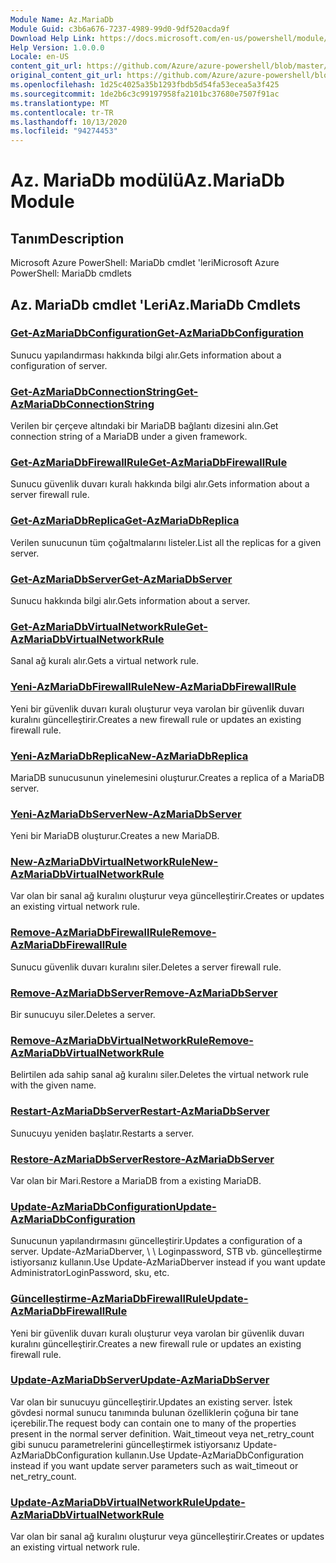 ```yaml
---
Module Name: Az.MariaDb
Module Guid: c3b6a676-7237-4989-99d0-9df520acda9f
Download Help Link: https://docs.microsoft.com/en-us/powershell/module/az.mariadb
Help Version: 1.0.0.0
Locale: en-US
content_git_url: https://github.com/Azure/azure-powershell/blob/master/src/MariaDb/help/Az.MariaDb.md
original_content_git_url: https://github.com/Azure/azure-powershell/blob/master/src/MariaDb/help/Az.MariaDb.md
ms.openlocfilehash: 1d25c4025a35b1293fbdb5d54fa53ecea5a3f425
ms.sourcegitcommit: 1de2b6c3c99197958fa2101bc37680e7507f91ac
ms.translationtype: MT
ms.contentlocale: tr-TR
ms.lasthandoff: 10/13/2020
ms.locfileid: "94274453"
---
```

# <span data-ttu-id="83f8d-101">Az. MariaDb modülü</span><span class="sxs-lookup"><span data-stu-id="83f8d-101">Az.MariaDb Module</span></span>
## <span data-ttu-id="83f8d-102">Tanım</span><span class="sxs-lookup"><span data-stu-id="83f8d-102">Description</span></span>
<span data-ttu-id="83f8d-103">Microsoft Azure PowerShell: MariaDb cmdlet 'leri</span><span class="sxs-lookup"><span data-stu-id="83f8d-103">Microsoft Azure PowerShell: MariaDb cmdlets</span></span>

## <span data-ttu-id="83f8d-104">Az. MariaDb cmdlet 'Leri</span><span class="sxs-lookup"><span data-stu-id="83f8d-104">Az.MariaDb Cmdlets</span></span>
### [<span data-ttu-id="83f8d-105">Get-AzMariaDbConfiguration</span><span class="sxs-lookup"><span data-stu-id="83f8d-105">Get-AzMariaDbConfiguration</span></span>](Get-AzMariaDbConfiguration.md)
<span data-ttu-id="83f8d-106">Sunucu yapılandırması hakkında bilgi alır.</span><span class="sxs-lookup"><span data-stu-id="83f8d-106">Gets information about a configuration of server.</span></span>

### [<span data-ttu-id="83f8d-107">Get-AzMariaDbConnectionString</span><span class="sxs-lookup"><span data-stu-id="83f8d-107">Get-AzMariaDbConnectionString</span></span>](Get-AzMariaDbConnectionString.md)
<span data-ttu-id="83f8d-108">Verilen bir çerçeve altındaki bir MariaDB bağlantı dizesini alın.</span><span class="sxs-lookup"><span data-stu-id="83f8d-108">Get connection string of a MariaDB under a given framework.</span></span>

### [<span data-ttu-id="83f8d-109">Get-AzMariaDbFirewallRule</span><span class="sxs-lookup"><span data-stu-id="83f8d-109">Get-AzMariaDbFirewallRule</span></span>](Get-AzMariaDbFirewallRule.md)
<span data-ttu-id="83f8d-110">Sunucu güvenlik duvarı kuralı hakkında bilgi alır.</span><span class="sxs-lookup"><span data-stu-id="83f8d-110">Gets information about a server firewall rule.</span></span>

### [<span data-ttu-id="83f8d-111">Get-AzMariaDbReplica</span><span class="sxs-lookup"><span data-stu-id="83f8d-111">Get-AzMariaDbReplica</span></span>](Get-AzMariaDbReplica.md)
<span data-ttu-id="83f8d-112">Verilen sunucunun tüm çoğaltmalarını listeler.</span><span class="sxs-lookup"><span data-stu-id="83f8d-112">List all the replicas for a given server.</span></span>

### [<span data-ttu-id="83f8d-113">Get-AzMariaDbServer</span><span class="sxs-lookup"><span data-stu-id="83f8d-113">Get-AzMariaDbServer</span></span>](Get-AzMariaDbServer.md)
<span data-ttu-id="83f8d-114">Sunucu hakkında bilgi alır.</span><span class="sxs-lookup"><span data-stu-id="83f8d-114">Gets information about a server.</span></span>

### [<span data-ttu-id="83f8d-115">Get-AzMariaDbVirtualNetworkRule</span><span class="sxs-lookup"><span data-stu-id="83f8d-115">Get-AzMariaDbVirtualNetworkRule</span></span>](Get-AzMariaDbVirtualNetworkRule.md)
<span data-ttu-id="83f8d-116">Sanal ağ kuralı alır.</span><span class="sxs-lookup"><span data-stu-id="83f8d-116">Gets a virtual network rule.</span></span>

### [<span data-ttu-id="83f8d-117">Yeni-AzMariaDbFirewallRule</span><span class="sxs-lookup"><span data-stu-id="83f8d-117">New-AzMariaDbFirewallRule</span></span>](New-AzMariaDbFirewallRule.md)
<span data-ttu-id="83f8d-118">Yeni bir güvenlik duvarı kuralı oluşturur veya varolan bir güvenlik duvarı kuralını güncelleştirir.</span><span class="sxs-lookup"><span data-stu-id="83f8d-118">Creates a new firewall rule or updates an existing firewall rule.</span></span>

### [<span data-ttu-id="83f8d-119">Yeni-AzMariaDbReplica</span><span class="sxs-lookup"><span data-stu-id="83f8d-119">New-AzMariaDbReplica</span></span>](New-AzMariaDbReplica.md)
<span data-ttu-id="83f8d-120">MariaDB sunucusunun yinelemesini oluşturur.</span><span class="sxs-lookup"><span data-stu-id="83f8d-120">Creates a replica of a MariaDB server.</span></span>

### [<span data-ttu-id="83f8d-121">Yeni-AzMariaDbServer</span><span class="sxs-lookup"><span data-stu-id="83f8d-121">New-AzMariaDbServer</span></span>](New-AzMariaDbServer.md)
<span data-ttu-id="83f8d-122">Yeni bir MariaDB oluşturur.</span><span class="sxs-lookup"><span data-stu-id="83f8d-122">Creates a new MariaDB.</span></span>

### [<span data-ttu-id="83f8d-123">New-AzMariaDbVirtualNetworkRule</span><span class="sxs-lookup"><span data-stu-id="83f8d-123">New-AzMariaDbVirtualNetworkRule</span></span>](New-AzMariaDbVirtualNetworkRule.md)
<span data-ttu-id="83f8d-124">Var olan bir sanal ağ kuralını oluşturur veya güncelleştirir.</span><span class="sxs-lookup"><span data-stu-id="83f8d-124">Creates or updates an existing virtual network rule.</span></span>

### [<span data-ttu-id="83f8d-125">Remove-AzMariaDbFirewallRule</span><span class="sxs-lookup"><span data-stu-id="83f8d-125">Remove-AzMariaDbFirewallRule</span></span>](Remove-AzMariaDbFirewallRule.md)
<span data-ttu-id="83f8d-126">Sunucu güvenlik duvarı kuralını siler.</span><span class="sxs-lookup"><span data-stu-id="83f8d-126">Deletes a server firewall rule.</span></span>

### [<span data-ttu-id="83f8d-127">Remove-AzMariaDbServer</span><span class="sxs-lookup"><span data-stu-id="83f8d-127">Remove-AzMariaDbServer</span></span>](Remove-AzMariaDbServer.md)
<span data-ttu-id="83f8d-128">Bir sunucuyu siler.</span><span class="sxs-lookup"><span data-stu-id="83f8d-128">Deletes a server.</span></span>

### [<span data-ttu-id="83f8d-129">Remove-AzMariaDbVirtualNetworkRule</span><span class="sxs-lookup"><span data-stu-id="83f8d-129">Remove-AzMariaDbVirtualNetworkRule</span></span>](Remove-AzMariaDbVirtualNetworkRule.md)
<span data-ttu-id="83f8d-130">Belirtilen ada sahip sanal ağ kuralını siler.</span><span class="sxs-lookup"><span data-stu-id="83f8d-130">Deletes the virtual network rule with the given name.</span></span>

### [<span data-ttu-id="83f8d-131">Restart-AzMariaDbServer</span><span class="sxs-lookup"><span data-stu-id="83f8d-131">Restart-AzMariaDbServer</span></span>](Restart-AzMariaDbServer.md)
<span data-ttu-id="83f8d-132">Sunucuyu yeniden başlatır.</span><span class="sxs-lookup"><span data-stu-id="83f8d-132">Restarts a server.</span></span>

### [<span data-ttu-id="83f8d-133">Restore-AzMariaDbServer</span><span class="sxs-lookup"><span data-stu-id="83f8d-133">Restore-AzMariaDbServer</span></span>](Restore-AzMariaDbServer.md)
<span data-ttu-id="83f8d-134">Var olan bir Mari.</span><span class="sxs-lookup"><span data-stu-id="83f8d-134">Restore a MariaDB from a existing MariaDB.</span></span>

### [<span data-ttu-id="83f8d-135">Update-AzMariaDbConfiguration</span><span class="sxs-lookup"><span data-stu-id="83f8d-135">Update-AzMariaDbConfiguration</span></span>](Update-AzMariaDbConfiguration.md)
<span data-ttu-id="83f8d-136">Sunucunun yapılandırmasını güncelleştirir.</span><span class="sxs-lookup"><span data-stu-id="83f8d-136">Updates a configuration of a server.</span></span>
<span data-ttu-id="83f8d-137">Update-AzMariaDberver, \ \ Loginpassword, STB vb. güncelleştirme istiyorsanız kullanın.</span><span class="sxs-lookup"><span data-stu-id="83f8d-137">Use Update-AzMariaDberver instead if you want update AdministratorLoginPassword, sku, etc.</span></span>

### [<span data-ttu-id="83f8d-138">Güncelleştirme-AzMariaDbFirewallRule</span><span class="sxs-lookup"><span data-stu-id="83f8d-138">Update-AzMariaDbFirewallRule</span></span>](Update-AzMariaDbFirewallRule.md)
<span data-ttu-id="83f8d-139">Yeni bir güvenlik duvarı kuralı oluşturur veya varolan bir güvenlik duvarı kuralını güncelleştirir.</span><span class="sxs-lookup"><span data-stu-id="83f8d-139">Creates a new firewall rule or updates an existing firewall rule.</span></span>

### [<span data-ttu-id="83f8d-140">Update-AzMariaDbServer</span><span class="sxs-lookup"><span data-stu-id="83f8d-140">Update-AzMariaDbServer</span></span>](Update-AzMariaDbServer.md)
<span data-ttu-id="83f8d-141">Var olan bir sunucuyu güncelleştirir.</span><span class="sxs-lookup"><span data-stu-id="83f8d-141">Updates an existing server.</span></span>
<span data-ttu-id="83f8d-142">İstek gövdesi normal sunucu tanımında bulunan özelliklerin çoğuna bir tane içerebilir.</span><span class="sxs-lookup"><span data-stu-id="83f8d-142">The request body can contain one to many of the properties present in the normal server definition.</span></span>
<span data-ttu-id="83f8d-143">Wait_timeout veya net_retry_count gibi sunucu parametrelerini güncelleştirmek istiyorsanız Update-AzMariaDbConfiguration kullanın.</span><span class="sxs-lookup"><span data-stu-id="83f8d-143">Use Update-AzMariaDbConfiguration instead if you want update server parameters such as wait_timeout or net_retry_count.</span></span>

### [<span data-ttu-id="83f8d-144">Update-AzMariaDbVirtualNetworkRule</span><span class="sxs-lookup"><span data-stu-id="83f8d-144">Update-AzMariaDbVirtualNetworkRule</span></span>](Update-AzMariaDbVirtualNetworkRule.md)
<span data-ttu-id="83f8d-145">Var olan bir sanal ağ kuralını oluşturur veya güncelleştirir.</span><span class="sxs-lookup"><span data-stu-id="83f8d-145">Creates or updates an existing virtual network rule.</span></span>

